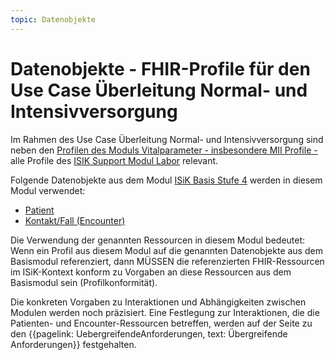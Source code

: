 ```yaml
---
topic: Datenobjekte
---
```

# Datenobjekte - FHIR-Profile für den Use Case Überleitung Normal- und Intensivversorgung

Im Rahmen des Use Case Überleitung Normal- und Intensivversorgung sind neben den [Profilen des Moduls Vitalparameter - insbesondere MII Profile - ](https://simplifier.net/guide/isik-vitalparameter-v4/ImplementationGuide-markdown-Datenobjekte-MII_Intensiv_Normal?version=current) alle Profile des [ISIK Support Modul Labor](https://simplifier.net/guide/isik-vitalparameter-v4/ImplementationGuide-markdown-Datenobjekte-Laborprofile?version=current) relevant.

Folgende Datenobjekte aus dem Modul [ISiK Basis Stufe 4](https://simplifier.net/guide/isik-basis-v4?version=current) werden in diesem Modul verwendet: 
* [Patient](https://simplifier.net/guide/isik-basis-401/Einfuehrung/Datenobjekte/Datenobjekte_Patient?version=current)
* [Kontakt/Fall (Encounter)](https://simplifier.net/guide/isik-basis-401/Einfuehrung/Datenobjekte/Datenobjekte_Kontakt?version=current)

Die Verwendung der genannten Ressourcen in diesem Modul bedeutet:
Wenn ein Profil aus diesem Modul auf die genannten Datenobjekte aus dem Basismodul referenziert, dann MÜSSEN die referenzierten FHIR-Ressourcen im ISiK-Kontext konform zu Vorgaben an diese Ressourcen aus dem Basismodul sein (Profilkonformität). 

Die konkreten Vorgaben zu Interaktionen und Abhängigkeiten zwischen Modulen werden noch präzisiert. Eine Festlegung zur Interaktionen, die die Patienten- und Encounter-Ressourcen betreffen, werden auf der Seite zu den {{pagelink: UebergreifendeAnforderungen, text: Übergreifende Anforderungen}} festgehalten.
